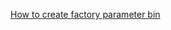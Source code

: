 [How to create factory parameter bin](../../en/How_to_compile_and_develop_your_own_AT_project/How_to_create_factory_parameter_bin.md)